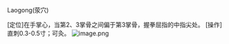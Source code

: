 Laogong(荥穴)

[定位]在手掌心，当第2、3掌骨之间偏于第3掌骨，握拳屈指的中指尖处。
[操作]直刺0.3-0.5寸；可灸。
![image.png](https://picgo18719498306.oss-cn-guangzhou.aliyuncs.com/20250423213544112.png)
